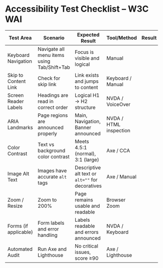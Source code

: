 # Accessibility Test Checklist – W3C WAI

| Test Area              | Scenario                                                             | Expected Result                                             | Tool/Method            | Result | Notes |
|------------------------|----------------------------------------------------------------------|-------------------------------------------------------------|------------------------|--------|-------|
| Keyboard Navigation    | Navigate all menu items using Tab/Shift+Tab                         | Focus is visible and logical                               | Manual                 |        |       |
| Skip to Content Link   | Check for skip link                                                  | Link exists and jumps to content                           | Keyboard / Manual      |        |       |
| Screen Reader Labels   | Headings are read in correct order                                  | Logical H1 → H2 structure                                  | NVDA / VoiceOver       |        |       |
| ARIA Landmarks         | Page regions are announced properly                                 | Main, Navigation, Banner announced                         | NVDA / HTML inspection |        |       |
| Color Contrast         | Text vs background color contrast                                   | Meets 4.5:1 (normal), 3:1 (large)                          | Axe / CCA              |        |       |
| Image Alt Text         | Images have accurate `alt` tags                                     | Descriptive alt text or `alt=""` for decoratives           | Axe / Manual           |        |       |
| Zoom / Resize          | Zoom to 200%                                                        | Page remains usable and readable                           | Browser Zoom           |        |       |
| Forms (if applicable)  | Form labels and error handling                                       | Labels readable and errors announced                       | NVDA / Keyboard        |        |       |
| Automated Audit        | Run Axe and Lighthouse                                               | No critical issues, score ≥90                             | Axe / Lighthouse       |        |       |
